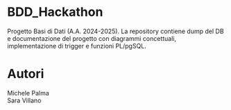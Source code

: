 # BDD_Hackathon
Progetto Basi di Dati (A.A. 2024-2025). La repository contiene dump del DB e documentazione del progetto con diagrammi concettuali, implementazione di trigger e funzioni PL/pgSQL.
# Autori
Michele Palma  
Sara Villano
